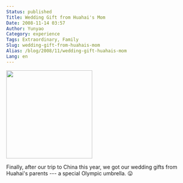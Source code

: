 ```yaml
---
Status: published
Title: Wedding Gift from Huahai's Mom
Date: 2008-11-14 03:57
Author: Yunyao
Category: experience
Tags: Extraordinary, Family
Slug: wedding-gift-from-huahais-mom
Alias: /blog/2008/11/wedding-gift-huahais-mom
Lang: en
---
```


<img src="https://farm4.static.flickr.com/3139/3028284061_29fe78f4bd.jpg?v=0" width="230" height="235" />

Finally, after our trip to China this year, we got our wedding gifts from Huahai's parents --- a special Olympic umbrella. 😛
